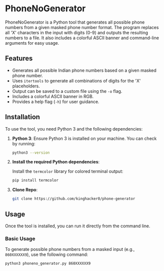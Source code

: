 # PhoneNoGenerator

PhoneNoGenerator is a Python tool that generates all possible phone numbers from a given masked phone number format. The program replaces all 'X' characters in the input with digits (0-9) and outputs the resulting numbers to a file. It also includes a colorful ASCII banner and command-line arguments for easy usage.

## Features

- Generates all possible Indian phone numbers based on a given masked phone number.
- Uses `itertools` to generate all combinations of digits for the 'X' placeholders.
- Output can be saved to a custom file using the `-o` flag.
- Includes a colorful ASCII banner in RGB.
- Provides a help flag (`-h`) for user guidance.

## Installation

To use the tool, you need Python 3 and the following dependencies:

1. **Python 3**: Ensure Python 3 is installed on your machine. You can check by running:

    ```bash
    python3 --version
    ```

2. **Install the required Python dependencies**:

    Install the `termcolor` library for colored terminal output:

    ```bash
    pip install termcolor
    ```
2. **Clone Repo**:
   
    ```bash
    git clone https://github.com/kinghacker0/phone-generator
    ```


## Usage

Once the tool is installed, you can run it directly from the command line.

### Basic Usage

To generate possible phone numbers from a masked input (e.g., `860XXXXXX9`), use the following command:

```bash
python3 phoneno_generator.py 860XXXXXX9
